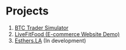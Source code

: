 # Projects
1. [BTC Trader Simulator](https://btc-trader-sim.herokuapp.com/)
2. [LiveFitFood (E-commerce Website Demo)](https://web322-as5-submission.herokuapp.com/)
3. [Esthers.LA](https://github.com/JoonsubHwang/esthers-la) (In development)
